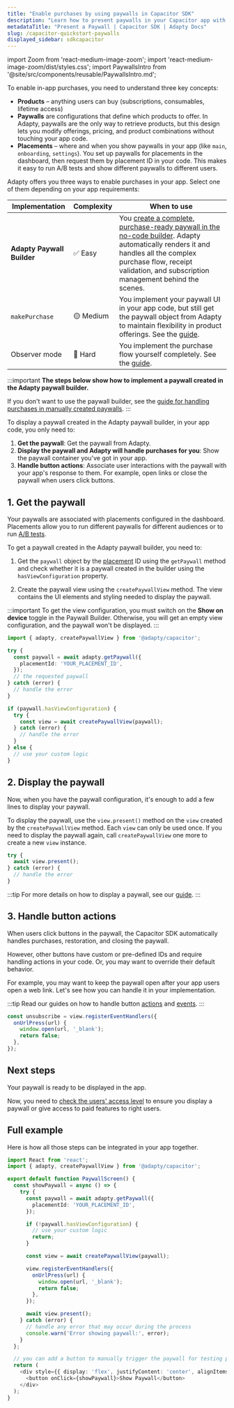 ```yaml
---
title: "Enable purchases by using paywalls in Capacitor SDK"
description: "Learn how to present paywalls in your Capacitor app with Adapty SDK."
metadataTitle: "Present a Paywall | Capacitor SDK | Adapty Docs"
slug: /capacitor-quickstart-paywalls
displayed_sidebar: sdkcapacitor
---
```


import Zoom from 'react-medium-image-zoom';
import 'react-medium-image-zoom/dist/styles.css';
import PaywallsIntro from '@site/src/components/reusable/PaywallsIntro.md';

To enable in-app purchases, you need to understand three key concepts:

- **Products** – anything users can buy (subscriptions, consumables, lifetime access)
- **Paywalls** are configurations that define which products to offer. In Adapty, paywalls are the only way to retrieve products, but this design lets you modify offerings, pricing, and product combinations without touching your app code.
- **Placements** – where and when you show paywalls in your app (like `main`, `onboarding`, `settings`). You set up paywalls for placements in the dashboard, then request them by placement ID in your code. This makes it easy to run A/B tests and show different paywalls to different users.

Adapty offers you three ways to enable purchases in your app. Select one of them depending on your app requirements:

| Implementation             | Complexity | When to use                                                                                                                                                                                                                                |
|----------------------------|------------|--------------------------------------------------------------------------------------------------------------------------------------------------------------------------------------------------------------------------------------------|
| **Adapty Paywall Builder** | ✅ Easy     | You [create a complete, purchase-ready paywall in the no-code builder](quickstart-paywalls). Adapty automatically renders it and handles all the complex purchase flow, receipt validation, and subscription management behind the scenes. |
| `makePurchase`             | 🟡 Medium  | You implement your paywall UI in your app code, but still get the paywall object from Adapty to maintain flexibility in product offerings. See the [guide](capacitor-making-purchases).                                                                                       |
| Observer mode              | 🔴 Hard    | You implement the purchase flow yourself completely. See the [guide](implement-observer-mode-capacitor).                                                                                                                                |

:::important
**The steps below show how to implement a paywall created in the Adapty paywall builder.**

If you don't want to use the paywall builder, see the [guide for handling purchases in manually created paywalls](capacitor-making-purchases.md).
:::

To display a paywall created in the Adapty paywall builder, in your app code, you only need to:

1. **Get the paywall**: Get the paywall from Adapty.
2. **Display the paywall and Adapty will handle purchases for you**: Show the paywall container you've got in your app.
3. **Handle button actions**: Associate user interactions with the paywall with your app's response to them. For example, open links or close the paywall when users click buttons.

## 1. Get the paywall

Your paywalls are associated with placements configured in the dashboard. Placements allow you to run different paywalls for different audiences or to run [A/B tests](ab-tests.md).

To get a paywall created in the Adapty paywall builder, you need to:

1. Get the `paywall` object by the [placement](placements.md) ID using the `getPaywall` method and check whether it is a paywall created in the builder using the `hasViewConfiguration` property.

2. Create the paywall view using the `createPaywallView` method. The view contains the UI elements and styling needed to display the paywall.

:::important
To get the view configuration, you must switch on the **Show on device** toggle in the Paywall Builder. Otherwise, you will get an empty view configuration, and the paywall won't be displayed.
:::

```typescript showLineNumbers title="Capacitor"
import { adapty, createPaywallView } from '@adapty/capacitor';

try {
  const paywall = await adapty.getPaywall({
    placementId: 'YOUR_PLACEMENT_ID',
  });
  // the requested paywall
} catch (error) {
  // handle the error
}

if (paywall.hasViewConfiguration) {
  try {
    const view = await createPaywallView(paywall);
  } catch (error) {
    // handle the error
  }
} else {
  // use your custom logic
}
```

## 2. Display the paywall

Now, when you have the paywall configuration, it's enough to add a few lines to display your paywall.

To display the paywall, use the `view.present()` method on the `view` created by the `createPaywallView` method. Each `view` can only be used once. If you need to display the paywall again, call `createPaywallView` one more to create a new `view` instance.

```typescript showLineNumbers title="Capacitor"
try {
  await view.present();
} catch (error) {
  // handle the error
}
```

:::tip
For more details on how to display a paywall, see our [guide](capacitor-present-paywalls.md).
:::

## 3. Handle button actions

When users click buttons in the paywall, the Capacitor SDK automatically handles purchases, restoration, and closing the paywall.

However, other buttons have custom or pre-defined IDs and require handling actions in your code. Or, you may want to override their default behavior.

For example, you may want to keep the paywall open after your app users open a web link. Let's see how you can handle it in your implementation.

:::tip
Read our guides on how to handle button [actions](capacitor-handle-paywall-actions.md) and [events](capacitor-handling-events-1.md).
:::

```typescript showLineNumbers title="Capacitor"
const unsubscribe = view.registerEventHandlers({
  onUrlPress(url) {
    window.open(url, '_blank');
    return false;
  },
});
```

## Next steps

Your paywall is ready to be displayed in the app.

Now, you need to [check the users' access level](capacitor-check-subscription-status.md) to ensure you display a paywall or give access to paid features to right users.

## Full example

Here is how all those steps can be integrated in your app together.

```typescript showLineNumbers title="Capacitor"
import React from 'react';
import { adapty, createPaywallView } from '@adapty/capacitor';

export default function PaywallScreen() {
  const showPaywall = async () => {
    try {
      const paywall = await adapty.getPaywall({
        placementId: 'YOUR_PLACEMENT_ID',
      });

      if (!paywall.hasViewConfiguration) {
        // use your custom logic
        return;
      }

      const view = await createPaywallView(paywall);

      view.registerEventHandlers({
        onUrlPress(url) {
          window.open(url, '_blank');
          return false;
        },
      });

      await view.present();
    } catch (error) {
      // handle any error that may occur during the process
      console.warn('Error showing paywall:', error);
    }
  };

  // you can add a button to manually trigger the paywall for testing purposes
  return (
    <div style={{ display: 'flex', justifyContent: 'center', alignItems: 'center', height: '100vh' }}>
      <button onClick={showPaywall}>Show Paywall</button>
    </div>
  );
}
```
